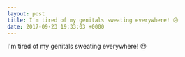 ```yaml
---
layout: post
title: I'm tired of my genitals sweating everywhere! 😠
date: 2017-09-23 19:33:03 +0000
---
```


I'm tired of my genitals sweating everywhere! 😠

